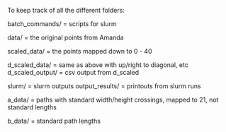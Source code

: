 To keep track of all the different folders:

batch_commands/ = scripts for slurm

data/ = the original points from Amanda

scaled_data/ = the points mapped down to 0 - 40 

d_scaled_data/ = same as above with up/right to diagonal, etc
d_scaled_output/ = csv output from d_scaled



slurm/ = slurm outputs
output_results/ = printouts from slurm runs


a_data/ = paths with standard width/height crossings, mapped to 21, not standard lengths

b_data/ = standard path lengths